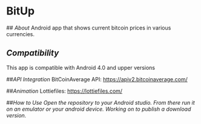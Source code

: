 <h1>BitUp</h1>
## <i>About</i>
Android app that shows current bitcoin prices in various currencies. 

## <i>Compatibility</i>
This app is compatible with Android 4.0 and upper versions

##<i>API Integration </i>
BitCoinAverage API: https://apiv2.bitcoinaverage.com/

##<i>Animation</i>
Lottiefiles: https://lottiefiles.com/

##<i>How to Use <i>
Open the repository to your Android studio. From there run it on an emulator or your android device. Working on to publish a download version. 
 

